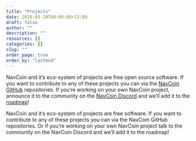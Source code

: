 ```yaml
---
title: "Projects"
date: 2018-03-20T08:09:08+13:00
draft: false
author: ""
description: ""
resources: []
categories: []
slug: ""
order_page: true
order_by: "lastmod"
---
```


NavCoin and it’s eco-system of projects are free open source software. If you want to contribute to any of these projects you can via the [NavCoin GitHub](https://github.com/NAVCoin) repositories. If you’re working on your own NavCoin project, announce it to the community on the [NavCoin Discord](https://discord.gg/y4Vu9jw) and we’ll add it to the [roadmap](/roadmap)!


NavCoin and it’s eco-system of projects are free software. If you want to contribute to any of these projects you can via the NavCoin GitHub repositories. Or if you’re working on your own NavCoin project talk to the community on the NavCoin Discord and we’ll add it to the roadmap!